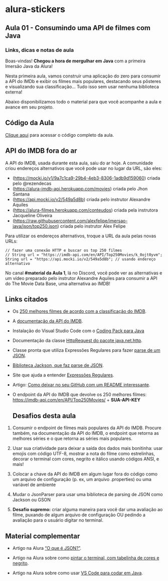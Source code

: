 # alura-stickers

<section class="mentalista">
  <div class="container">
    <h2 class="mentalista-titulo">
      Aula 01 - Consumindo uma API de filmes com Java
    </h2>
    <h3 class="mentalista-subtitulo">Links, dicas e notas de aula</h3>
    <div
      class="cosmos-container cosmos-content imersao-dados cosmos-container-spacing"
    >
      <p>
        Boas-vindas! <strong>Chegou a hora de mergulhar em Java</strong> com a
        primeira Imersão Java da Alura!
      </p>
      <p>
        Nesta primeira aula, vamos construir uma aplicação do zero para consumir
        a API do IMDb e exibir os filmes mais populares, destacando seus
        pôsteres e visualizando sua classificação... Tudo isso sem usar nenhuma
        biblioteca externa!
      </p>
      <p>
        Abaixo disponibilizamos todo o material para que você acompanhe a aula e
        avance em seu projeto.
      </p>
      <h2>Código da Aula</h2>
      <p>
        <a
          href="https://github.com/alura-cursos/imersao-java/tree/aula1"
          target="_blank"
          rel="noopener"
          >Clique aqui</a
        >
        para acessar o código completo da aula.
      </p>
      <h2>API do IMDB fora do ar</h2>
      <p>
        A API do IMDB, usada durante esta aula, saiu do ar hoje. A comunidade
        criou endereços alternativos que você pode usar no lugar da URL, são
        eles:
      </p>
      <ul>
        <li>
          (<a
            href="https://mocki.io/v1/9a7c1ca9-29b4-4eb3-8306-1adb9d159060"
            target="_blank"
            rel="noopener"
            >https://mocki.io/v1/9a7c1ca9-29b4-4eb3-8306-1adb9d159060</a
          >) criada pelo @rezendecas
        </li>
        <li>
          (<a
            href="https://alura-imdb-api.herokuapp.com/movies"
            target="_blank"
            rel="noopener"
            >https://alura-imdb-api.herokuapp.com/movies</a
          >) criada pelo Jhon Santana
        </li>
        <li>
          (<a
            href="https://api.mocki.io/v2/549a5d8b"
            target="_blank"
            rel="noopener"
            >https://api.mocki.io/v2/549a5d8b</a
          >) criada pelo instrutor Alexandre Aquiles
        </li>
        <li>
          (<a
            href="https://alura-filmes.herokuapp.com/conteudos"
            target="_blank"
            rel="noopener"
            >https://alura-filmes.herokuapp.com/conteudos</a
          >) criada pela instrutora Jacqueline Oliveira
        </li>
        <li>
          (<a
            href="https://raw.githubusercontent.com/alexfelipe/imersao-java/json/top250.json"
            target="_blank"
            rel="noopener"
            >https://raw.githubusercontent.com/alexfelipe/imersao-java/json/top250.json</a
          >) criada pelo instrutor Alex Felipe
        </li>
      </ul>
      <p>
        Para utilizar os endereços alternativos, troque a URL da aula pelas
        novas URLs:
      </p>
      <pre><code class="hljs java"><span class="hljs-comment"><span class="hljs-comment">// fazer uma conexão HTTP e buscar os top 250 filmes</span></span>
<span class="hljs-comment"><span class="hljs-comment">// String url = "https://imdb-api.com/en/API/Top250Movies/k_0ojt0yvm";</span></span>
String url = <span class="hljs-string"><span class="hljs-string">"https://api.mocki.io/v2/549a5d8b"</span></span>; <span class="hljs-comment"><span class="hljs-comment">// usando endereço alternativo</span></span></code></pre>
      <p>
        No canal <strong>#material da Aula 1</strong>, lá no Discord, você pode
        ver as alternativas e um vídeo preparado pelo instrutor Alexandre
        Aquiles para consumir a API do The Movie Data Base, uma alternativa ao
        IMDB!
      </p>
      <h2>Links citados</h2>
      <ul>
        <li>
          <p>
            Os
            <a
              href="https://www.imdb.com/chart/top/"
              target="_blank"
              rel="noopener"
              >250 melhores filmes de acordo com a classificação do IMDB</a
            >.
          </p>
        </li>
        <li>
          <p>
            A
            <a href="https://imdb-api.com/api" target="_blank" rel="noopener"
              >documentação da API do IMDB</a
            >.
          </p>
        </li>
        <li>
          <p>
            Instalação do Visual Studio Code com o
            <a
              href="https://code.visualstudio.com/docs/languages/java#_install-visual-studio-code-for-java"
              target="_blank"
              rel="noopener"
              >Coding Pack para Java</a
            >
          </p>
        </li>
        <li>
          <p>
            Documentação da classe
            <a
              href="https://docs.oracle.com/en/java/javase/17/docs/api/java.net.http/java/net/http/HttpRequest.html"
              target="_blank"
              rel="noopener"
              >HttpRequest do pacote java.net.http</a
            >.
          </p>
        </li>
        <li>
          <p>
            Classe pronta que utiliza Expressões Regulares para fazer
            <a
              href="https://gist.github.com/alexandreaquiles/cf337d3bcb59dd790ed2b08a0a4db7a3"
              target="_blank"
              rel="noopener"
              >parse de um JSON</a
            >.
          </p>
        </li>
        <li>
          <p>
            <a
              href="https://github.com/FasterXML/jackson"
              target="_blank"
              rel="noopener"
              >Biblioteca Jackson, que faz parse de JSON</a
            >.
          </p>
        </li>
        <li>
          <p>
            Site que ajuda a entender
            <a href="https://regex101.com/" target="_blank" rel="noopener"
              >Expressões Regulares</a
            >.
          </p>
        </li>
        <li>
          <p>
            Artigo:
            <a href="https://www.alura.com.br/artigos/escrever-bom-readme"
              >Como deixar no seu GitHub com um README interessante</a
            >.
          </p>
        </li>
        <li>
          <p>
            O endpoint da API do IMDB que devolve os 250 melhores filmes:
            <a
              href="https://imdb-api.com/en/API/Top250Movies/"
              target="_blank"
              rel="noopener"
              >https://imdb-api.com/en/API/Top250Movies/</a
            >
            + <strong>SUA-API-KEY</strong>
          </p>
          <h2>Desafios desta aula</h2>
        </li>
      </ul>
      <ol>
        <li>
          <p>
            Consumir o endpoint de filmes mais populares da API do IMDB. Procure
            também, na documentação da API do IMDB, o endpoint que retorna as
            melhores séries e o que retorna as séries mais populares.
          </p>
        </li>
        <li>
          <p>
            Usar sua criatividade para deixar a saída dos dados mais bonitinha:
            usar emojis com código UTF-8, mostrar a nota do filme como
            estrelinhas, decorar o terminal com cores, negrito e itálico usando
            códigos ANSI, e mais!
          </p>
        </li>
        <li>
          <p>
            Colocar a chave da API do IMDB em algum lugar fora do código como um
            arquivo de configuração (p. ex, um arquivo .properties) ou uma
            variável de ambiente
          </p>
        </li>
        <li>
          <p>
            Mudar o JsonParser para usar uma biblioteca de parsing de JSON como
            Jackson ou GSON
          </p>
        </li>
        <li>
          <p>
            <strong>Desafio supremo:</strong> criar alguma maneira para você dar
            uma avaliação ao filme, puxando de algum arquivo de configuração OU
            pedindo a avaliação para o usuário digitar no terminal.
          </p>
        </li>
      </ol>
      <h2>Material complementar</h2>
      <ul>
        <li>
          <p>
            Artigo na Alura
            <a href="https://www.alura.com.br/artigos/o-que-e-json"
              >“O que é JSON?”</a
            >.
          </p>
        </li>
        <li>
          <p>
            Artigo na Alura sobre como
            <a
              href="https://www.alura.com.br/artigos/decorando-terminal-cores-emojis"
              >pintar o terminal, com tabelinha de cores e negrito</a
            >.
          </p>
        </li>
        <li>
          <p>
            Artigo na Alura sobre como usar
            <a
              href="https://www.alura.com.br/artigos/desenvolvendo-aplicacoes-java-vs-code"
              >VS Code para codar em Java</a
            >.
          </p>
        </li>
      </ul>
    </div>
  </div>
</section>
